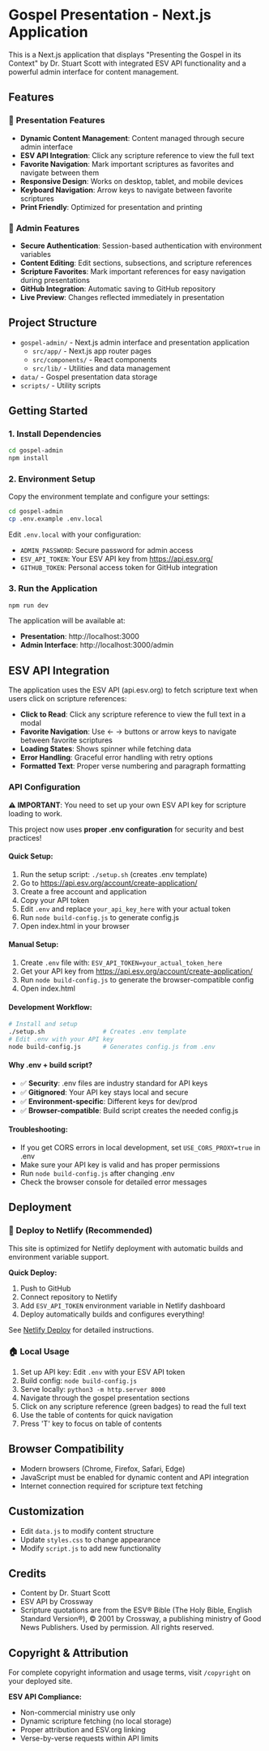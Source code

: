 # Gospel Presentation - Next.js Application

This is a Next.js application that displays "Presenting the Gospel in its Context" by Dr. Stuart Scott with integrated ESV API functionality and a powerful admin interface for content management.

## Features

### 📖 **Presentation Features**
- **Dynamic Content Management**: Content managed through secure admin interface
- **ESV API Integration**: Click any scripture reference to view the full text
- **Favorite Navigation**: Mark important scriptures as favorites and navigate between them
- **Responsive Design**: Works on desktop, tablet, and mobile devices
- **Keyboard Navigation**: Arrow keys to navigate between favorite scriptures
- **Print Friendly**: Optimized for presentation and printing

### 🔐 **Admin Features**
- **Secure Authentication**: Session-based authentication with environment variables
- **Content Editing**: Edit sections, subsections, and scripture references
- **Scripture Favorites**: Mark important references for easy navigation during presentations
- **GitHub Integration**: Automatic saving to GitHub repository
- **Live Preview**: Changes reflected immediately in presentation

## Project Structure

- `gospel-admin/` - Next.js admin interface and presentation application
  - `src/app/` - Next.js app router pages
  - `src/components/` - React components
  - `src/lib/` - Utilities and data management
- `data/` - Gospel presentation data storage
- `scripts/` - Utility scripts

## Getting Started

### 1. **Install Dependencies**
```bash
cd gospel-admin
npm install
```

### 2. **Environment Setup**
Copy the environment template and configure your settings:
```bash
cd gospel-admin
cp .env.example .env.local
```

Edit `.env.local` with your configuration:
- `ADMIN_PASSWORD`: Secure password for admin access
- `ESV_API_TOKEN`: Your ESV API key from https://api.esv.org/
- `GITHUB_TOKEN`: Personal access token for GitHub integration

### 3. **Run the Application**
```bash
npm run dev
```

The application will be available at:
- **Presentation**: http://localhost:3000
- **Admin Interface**: http://localhost:3000/admin

## ESV API Integration

The application uses the ESV API (api.esv.org) to fetch scripture text when users click on scripture references:

- **Click to Read**: Click any scripture reference to view the full text in a modal
- **Favorite Navigation**: Use ← → buttons or arrow keys to navigate between favorite scriptures
- **Loading States**: Shows spinner while fetching data
- **Error Handling**: Graceful error handling with retry options
- **Formatted Text**: Proper verse numbering and paragraph formatting

### API Configuration

**⚠️ IMPORTANT**: You need to set up your own ESV API key for scripture loading to work.

This project now uses **proper .env configuration** for security and best practices!

#### Quick Setup:
1. Run the setup script: `./setup.sh` (creates .env template)
2. Go to https://api.esv.org/account/create-application/
3. Create a free account and application  
4. Copy your API token
5. Edit `.env` and replace `your_api_key_here` with your actual token
6. Run `node build-config.js` to generate config.js
7. Open index.html in your browser

#### Manual Setup:
1. Create `.env` file with: `ESV_API_TOKEN=your_actual_token_here`
2. Get your API key from https://api.esv.org/account/create-application/
3. Run `node build-config.js` to generate the browser-compatible config
4. Open index.html

#### Development Workflow:
```bash
# Install and setup
./setup.sh                # Creates .env template
# Edit .env with your API key
node build-config.js      # Generates config.js from .env
```

#### Why .env + build script?
- ✅ **Security**: .env files are industry standard for API keys
- ✅ **Gitignored**: Your API key stays local and secure  
- ✅ **Environment-specific**: Different keys for dev/prod
- ✅ **Browser-compatible**: Build script creates the needed config.js

#### Troubleshooting:
- If you get CORS errors in local development, set `USE_CORS_PROXY=true` in .env
- Make sure your API key is valid and has proper permissions
- Run `node build-config.js` after changing .env
- Check the browser console for detailed error messages

## Deployment

### 🚀 Deploy to Netlify (Recommended)

This site is optimized for Netlify deployment with automatic builds and environment variable support.

**Quick Deploy:**
1. Push to GitHub
2. Connect repository to Netlify  
3. Add `ESV_API_TOKEN` environment variable in Netlify dashboard
4. Deploy automatically builds and configures everything!

See [Netlify Deploy](docs/NETLIFY_DEPLOY.md) for detailed instructions.

### 🏠 Local Usage

1. Set up API key: Edit `.env` with your ESV API token
2. Build config: `node build-config.js`
3. Serve locally: `python3 -m http.server 8000`
4. Navigate through the gospel presentation sections
5. Click on any scripture reference (green badges) to read the full text
6. Use the table of contents for quick navigation
7. Press 'T' key to focus on table of contents

## Browser Compatibility

- Modern browsers (Chrome, Firefox, Safari, Edge)
- JavaScript must be enabled for dynamic content and API integration
- Internet connection required for scripture text fetching

## Customization

- Edit `data.js` to modify content structure
- Update `styles.css` to change appearance
- Modify `script.js` to add new functionality

## Credits

- Content by Dr. Stuart Scott
- ESV API by Crossway
- Scripture quotations are from the ESV® Bible (The Holy Bible, English Standard Version®), © 2001 by Crossway, a publishing ministry of Good News Publishers. Used by permission. All rights reserved.

## Copyright & Attribution

For complete copyright information and usage terms, visit `/copyright` on your deployed site.

**ESV API Compliance:**
- Non-commercial ministry use only
- Dynamic scripture fetching (no local storage)
- Proper attribution and ESV.org linking
- Verse-by-verse requests within API limits